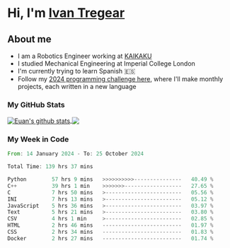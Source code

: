 # Hi, I'm [Ivan Tregear](https://www.linkedin.com/in/ivantregear/)

## About me

* I am a Robotics Engineer working at [KAIKAKU](https://github.com/KAIKAKU-AI)
* I studied Mechanical Engineering at Imperial College London
* I'm currently trying to learn Spanish :es:
* Follow my [2024 programming challenge here](https://github.com/ITregear?tab=repositories), where I'll make monthly projects, each written in a new language


### My GitHub Stats

<a href="#my-github-stats">
  <img align="center" src="https://github-readme-stats.vercel.app/api?username=itregear&count_private=true&show_icons=true&include_all_commits=true&theme=material-palenight" alt="Euan's github stats" />
</a>

<a href="#my-github-stats">
  <img align="center" src="https://github-readme-stats.vercel.app/api/top-langs/?username=itregear&layout=compact&theme=material-palenight" />
</a>

### My Week in Code
<!--START_SECTION:waka-->

```rust
From: 14 January 2024 - To: 25 October 2024

Total Time: 139 hrs 37 mins

Python        57 hrs 9 mins   >>>>>>>>>>---------------   40.49 %
C++           39 hrs 1 min    >>>>>>>------------------   27.65 %
C             7 hrs 50 mins   >------------------------   05.56 %
INI           7 hrs 13 mins   >------------------------   05.12 %
JavaScript    5 hrs 36 mins   >------------------------   03.97 %
Text          5 hrs 21 mins   >------------------------   03.80 %
CSV           4 hrs 1 min     >------------------------   02.85 %
HTML          2 hrs 46 mins   -------------------------   01.97 %
CSS           2 hrs 34 mins   -------------------------   01.83 %
Docker        2 hrs 27 mins   -------------------------   01.74 %
```

<!--END_SECTION:waka-->
